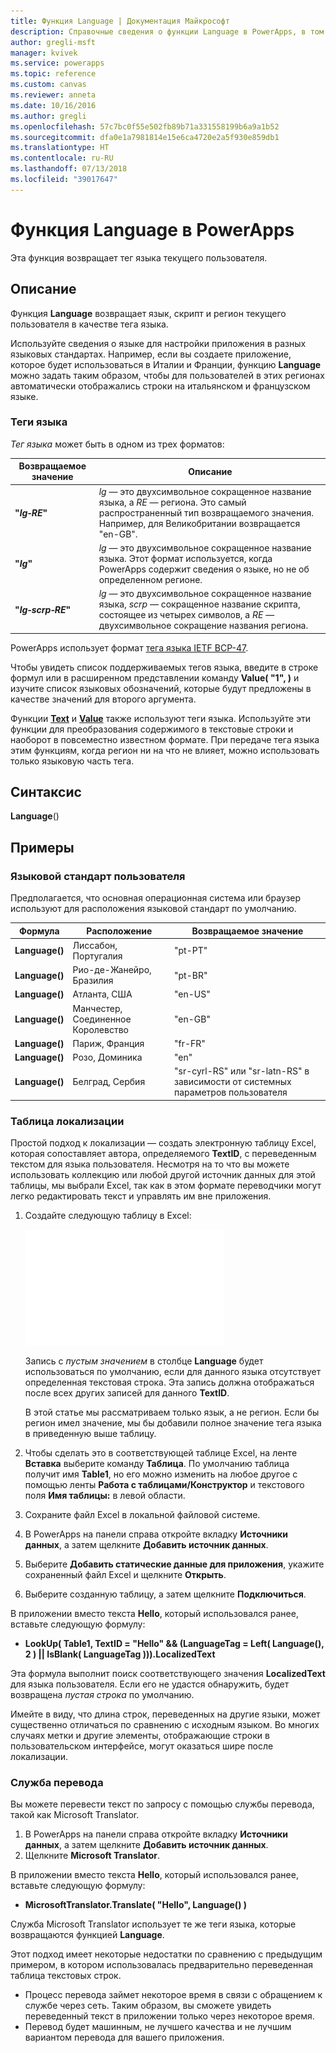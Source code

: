 ```yaml
---
title: Функция Language | Документация Майкрософт
description: Справочные сведения о функции Language в PowerApps, в том числе описание синтаксиса и примеры
author: gregli-msft
manager: kvivek
ms.service: powerapps
ms.topic: reference
ms.custom: canvas
ms.reviewer: anneta
ms.date: 10/16/2016
ms.author: gregli
ms.openlocfilehash: 57c7bc0f55e502fb89b71a331558199b6a9a1b52
ms.sourcegitcommit: dfa0e1a7981814e15e6ca4720e2a5f930e859db1
ms.translationtype: HT
ms.contentlocale: ru-RU
ms.lasthandoff: 07/13/2018
ms.locfileid: "39017647"
---
```

# <a name="language-function-in-powerapps"></a>Функция Language в PowerApps
Эта функция возвращает тег языка текущего пользователя.

## <a name="description"></a>Описание
Функция **Language** возвращает язык, скрипт и регион текущего пользователя в качестве тега языка.

Используйте сведения о языке для настройки приложения в разных языковых стандартах.  Например, если вы создаете приложение, которое будет использоваться в Италии и Франции, функцию **Language** можно задать таким образом, чтобы для пользователей в этих регионах автоматически отображались строки на итальянском и французском языке. 

### <a name="language-tags"></a>Теги языка
*Тег языка* может быть в одном из трех форматов:

| Возвращаемое значение | Описание |
| --- | --- |
| **"*lg&#8209;RE*"** |*lg* — это двухсимвольное сокращенное название языка, а *RE* — региона.  Это самый распространенный тип возвращаемого значения.  Например, для Великобритании возвращается "en-GB". |
| **"*lg*"** |*lg* — это двухсимвольное сокращенное название языка.  Этот формат используется, когда PowerApps содержит сведения о языке, но не об определенном регионе. |
| **"*lg&#8209;scrp&#8209;RE*"** |*lg* — это двухсимвольное сокращенное название языка, *scrp* — сокращенное название скрипта, состоящее из четырех символов, а *RE* — двухсимвольное сокращение названия региона. |

PowerApps использует формат [тега языка IETF BCP-47](https://tools.ietf.org/html/bcp47).  

Чтобы увидеть список поддерживаемых тегов языка, введите в строке формул или в расширенном представлении команду **Value( "1", )** и изучите список языковых обозначений, которые будут предложены в качестве значений для второго аргумента.  

Функции **[Text](function-text.md)** и **[Value](function-value.md)** также используют теги языка.  Используйте эти функции для преобразования содержимого в текстовые строки и наоборот в повсеместно известном формате.  При передаче тега языка этим функциям, когда регион ни на что не влияет, можно использовать только языковую часть тега.

## <a name="syntax"></a>Синтаксис
**Language**()

## <a name="examples"></a>Примеры
### <a name="users-locale"></a>Языковой стандарт пользователя
Предполагается, что основная операционная система или браузер используют для расположения языковой стандарт по умолчанию.

| Формула | Расположение | Возвращаемое значение |
| --- | --- | --- |
| **Language()** |Лиссабон, Португалия |"pt-PT" |
| **Language()** |Рио-де-Жанейро, Бразилия |"pt-BR" |
| **Language()** |Атланта, США |"en-US" |
| **Language()** |Манчестер, Соединенное Королевство |"en-GB" |
| **Language()** |Париж, Франция |"fr-FR" |
| **Language()** |Розо, Доминика |"en" |
| **Language()** |Белград, Сербия |"sr-cyrl-RS" или "sr-latn-RS" в зависимости от системных параметров пользователя |

### <a name="localization-table"></a>Таблица локализации
Простой подход к локализации — создать электронную таблицу Excel, которая сопоставляет автора, определяемого **TextID**, с переведенным текстом для языка пользователя.  Несмотря на то что вы можете использовать коллекцию или любой другой источник данных для этой таблицы, мы выбрали Excel, так как в этом формате переводчики могут легко редактировать текст и управлять им вне приложения.

1. Создайте следующую таблицу в Excel: 
   
    ![](media/function-language/loc-table.png)
   
    Запись с *пустым значением* в столбце **Language** будет использоваться по умолчанию, если для данного языка отсутствует определенная текстовая строка. Эта запись должна отображаться после всех других записей для данного **TextID**.
   
    В этой статье мы рассматриваем только язык, а не регион.  Если бы регион имел значение, мы бы добавили полное значение тега языка в приведенную выше таблицу. 
2. Чтобы сделать это в соответствующей таблице Excel, на ленте **Вставка** выберите команду **Таблица**.  По умолчанию таблица получит имя **Table1**, но его можно изменить на любое другое с помощью ленты **Работа с таблицами/Конструктор** и текстового поля **Имя таблицы:** в левой области.
3. Сохраните файл Excel в локальной файловой системе.   
4. В PowerApps на панели справа откройте вкладку **Источники данных**, а затем щелкните **Добавить источник данных**.
5. Выберите **Добавить статические данные для приложения**, укажите сохраненный файл Excel и щелкните **Открыть**.
6. Выберите созданную таблицу, а затем щелкните **Подключиться**.

В приложении вместо текста **Hello**, который использовался ранее, вставьте следующую формулу:

* **LookUp( Table1, TextID = "Hello" && (LanguageTag = Left( Language(), 2 ) || IsBlank( LanguageTag ))).LocalizedText**  

Эта формула выполнит поиск соответствующего значения **LocalizedText** для языка пользователя. Если его не удастся обнаружить, будет возвращена *пустая строка* по умолчанию. 

Имейте в виду, что длина строк, переведенных на другие языки, может существенно отличаться по сравнению с исходным языком.  Во многих случаях метки и другие элементы, отображающие строки в пользовательском интерфейсе, могут оказаться шире после локализации.

### <a name="translation-service"></a>Служба перевода
Вы можете перевести текст по запросу с помощью службы перевода, такой как Microsoft Translator.  

1. В PowerApps на панели справа откройте вкладку **Источники данных**, а затем щелкните **Добавить источник данных**.
2. Щелкните **Microsoft Translator**.

В приложении вместо текста **Hello**, который использовался ранее, вставьте следующую формулу:

* **MicrosoftTranslator.Translate( "Hello", Language() )**

Служба Microsoft Translator использует те же теги языка, которые возвращаются функцией **Language**.

Этот подход имеет некоторые недостатки по сравнению с предыдущим примером, в котором использовалась предварительно переведенная таблица текстовых строк.

* Процесс перевода займет некоторое время в связи с обращением к службе через сеть.  Таким образом, вы сможете увидеть переведенный текст в приложении только через некоторое время. 
* Перевод будет машинным, не лучшего качества и не лучшим вариантом перевода для вашего приложения.

